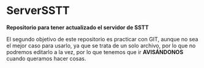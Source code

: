 # ServerSSTT

**Repositorio para tener actualizado el servidor de SSTT**

El segundo objetivo de este repositorio es practicar con GIT, aunque no sea el mejor caso para usarlo, ya que se trata de un solo archivo, por lo que no podremos editarlo a la vez, por lo que tenemos que ir **AVISÁNDONOS** cuando queramos hacer cosas. 